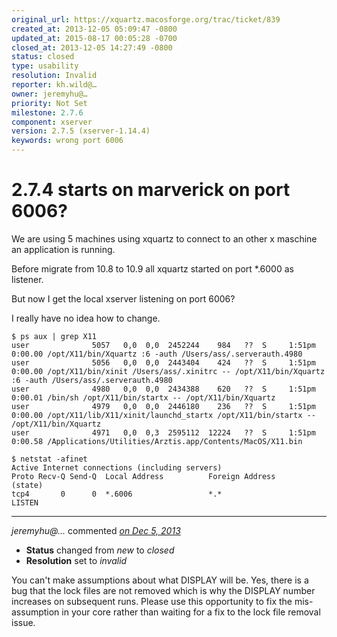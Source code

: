 ```yaml
---
original_url: https://xquartz.macosforge.org/trac/ticket/839
created_at: 2013-12-05 05:09:47 -0800
updated_at: 2015-08-17 00:05:28 -0700
closed_at: 2013-12-05 14:27:49 -0800
status: closed
type: usability
resolution: Invalid
reporter: kh.wild@…
owner: jeremyhu@…
priority: Not Set
milestone: 2.7.6
component: xserver
version: 2.7.5 (xserver-1.14.4)
keywords: wrong port 6006
---
```


2.7.4 starts on marverick on port 6006?
=======================================


We are using 5 machines using xquartz to connect to an other x maschine an application is running.

Before migrate from 10.8 to 10.9 all xquartz started on port \*.6000 as listener.

But now I get the local xserver listening on port 6006?

I really have no idea how to change.

    $ ps aux | grep X11
    user              5057   0,0  0,0  2452244    984   ??  S     1:51pm   0:00.00 /opt/X11/bin/Xquartz :6 -auth /Users/ass/.serverauth.4980
    user              5056   0,0  0,0  2443404    424   ??  S     1:51pm   0:00.00 /opt/X11/bin/xinit /Users/ass/.xinitrc -- /opt/X11/bin/Xquartz :6 -auth /Users/ass/.serverauth.4980
    user              4980   0,0  0,0  2434388    620   ??  S     1:51pm   0:00.01 /bin/sh /opt/X11/bin/startx -- /opt/X11/bin/Xquartz
    user              4979   0,0  0,0  2446180    236   ??  S     1:51pm   0:00.00 /opt/X11/lib/X11/xinit/launchd_startx /opt/X11/bin/startx -- /opt/X11/bin/Xquartz
    user              4971   0,0  0,3  2595112  12224   ??  S     1:51pm   0:00.58 /Applications/Utilities/Arztis.app/Contents/MacOS/X11.bin

    $ netstat -afinet 
    Active Internet connections (including servers)
    Proto Recv-Q Send-Q  Local Address          Foreign Address        (state)    
    tcp4       0      0  *.6006                 *.*                    LISTEN     


---

*jeremyhu@…* commented *[on Dec 5, 2013](https://xquartz.macosforge.org/trac/ticket/839#comment:1 "December 5, 2013 at 2:27 PM PST")*

-   **Status** changed from *new* to *closed*
-   **Resolution** set to *invalid*

You can't make assumptions about what DISPLAY will be. Yes, there is a bug that the lock files are not removed which is why the DISPLAY number increases on subsequent runs. Please use this opportunity to fix the mis-assumption in your core rather than waiting for a fix to the lock file removal issue.



